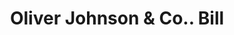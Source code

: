 ---
doi: 10.7916/D8RR39C7
date_other: '1870'
date_other_textual: 1870-1879
form: printed ephemera
genre:
- Invoices
name:
- Oliver Johnson & Co.
object_in_context_url: https://biggert.cul.columbia.edu/items/view/ave_biggert_01537
subject_hierarchical_geographic:
- Providence, Rhode Island, United States
subject_name:
- Oliver Johnson & Co.
title: Oliver Johnson & Co.. Bill
sort_title: Oliver Johnson & Co.. Bill
call_number: ave_biggert_01537
coordinates:
- 41.82361111111111,-71.42222222222223
pid: ave_biggert_01537
identifiers: ave_biggert_01537
thumbnail: https://derivativo-2.library.columbia.edu/iiif/2/ldpd:343974/full/!256,256/0/native.jpg
permalink: "/items/ave_biggert_01537/"
layout: iiif-image-page
---